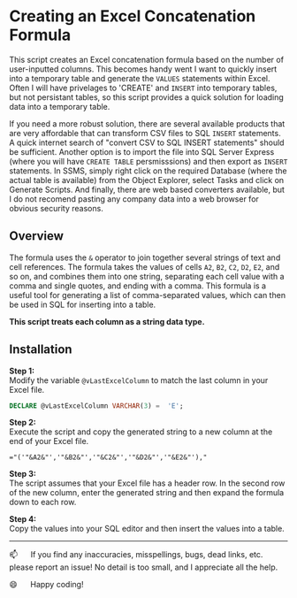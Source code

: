 # Creating an Excel Concatenation Formula

This script creates an Excel concatenation formula based on the number of user-inputted columns.  This becomes handy went I want to quickly insert into a temporary table and generate the `VALUES` statements within Excel.  Often I will have privelages to 'CREATE' and `INSERT` into temporary tables, but not persistant tables, so this script provides a quick solution for loading data into a temporary table.

If you need a more robust solution, there are several available products that are very affordable that can transform CSV files to SQL `INSERT` statements.  A quick internet search of "convert CSV to SQL INSERT statements" should be sufficient.  Another option is to import the file into SQL Server Express (where you will have `CREATE TABLE` persmisssions) and then export as `INSERT` statements.  In SSMS, simply right click on the required Database (where the actual table is available) from the Object Explorer, select Tasks and click on Generate Scripts.  And finally, there are web based converters available, but I do not recomend pasting any company data into a web browser for obvious security reasons.



## Overview 

The formula uses the `&` operator to join together several strings of text and cell references.  The formula takes the values of cells `A2`, `B2`, `C2`, `D2`, `E2`, and so on, and combines them into one string, separating each cell value with a comma and single quotes, and ending with a comma.  This formula is a useful tool for generating a list of comma-separated values, which can then be used in SQL for inserting into a table.  

**This script treats each column as a string data type.**

## Installation

**Step 1:**  
Modify the variable `@vLastExcelColumn` to match the last column in your Excel file.
```sql
DECLARE @vLastExcelColumn VARCHAR(3) =  'E';
```

**Step 2:**  
Execute the script and copy the generated string to a new column at the end of your Excel file.
```excel
="('"&A2&"','"&B2&"','"&C2&"','"&D2&"','"&E2&"'),"
```

**Step 3:**  
The script assumes that your Excel file has a header row. In the second row of the new column, enter the generated string and then expand the formula down to each row.

**Step 4:**   
Copy the values into your SQL editor and then insert the values into a table.

------------------------------------------------

:mailbox:&nbsp;&nbsp;&nbsp;&nbsp;&nbsp;&nbsp;If you find any inaccuracies, misspellings, bugs, dead links, etc. please report an issue!  No detail is too small, and I appreciate all the help.

:smile:&nbsp;&nbsp;&nbsp;&nbsp;&nbsp;&nbsp;Happy coding!
